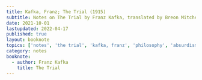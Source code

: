 ```yaml
---
title: Kafka, Franz; The Trial (1915)
subtitle: Notes on The Trial by Franz Kafka, translated by Breon Mitchell
date: 2021-10-01
lastupdated: 2022-04-17
published: true
layout: booknote
topics: ['notes', 'the trial', 'kafka, franz', 'philosophy', 'absurdism']
category: notes
booknote:
  - author: Franz Kafka  
    title: The Trial
---
```

